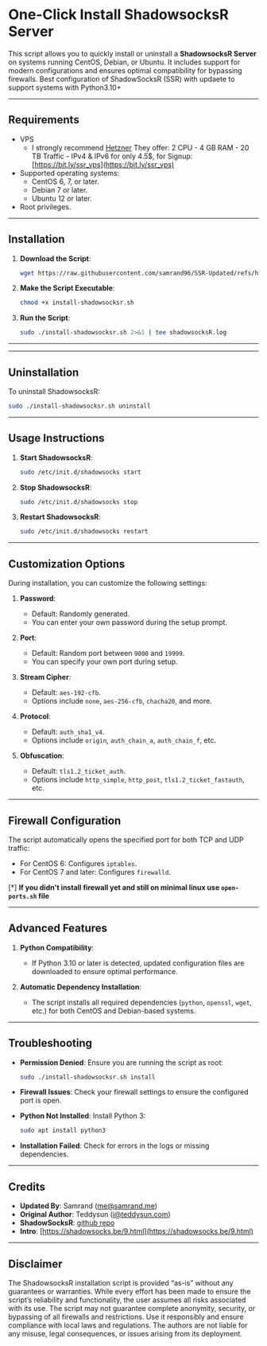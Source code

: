 # **One-Click Install ShadowsocksR Server**

This script allows you to quickly install or uninstall a **ShadowsocksR Server** on systems running CentOS, Debian, or Ubuntu. It includes support for modern configurations and ensures optimal compatibility for bypassing firewalls. Best configuration of ShadowSocksR (SSR) with updaete to support systems with Python3.10+

---

## **Requirements**
- VPS
  - I strongly recommend [Hetzner](https://bit.ly/ssr_vps) They offer: 2 CPU - 4 GB RAM - 20 TB Traffic - IPv4 & IPv6 for only 4.5$, for Signup: [https://bit.ly/ssr_vps](https://bit.ly/ssr_vps)
- Supported operating systems:
  - CentOS 6, 7, or later.
  - Debian 7 or later.
  - Ubuntu 12 or later.
- Root privileges.

---

## **Installation**

1. **Download the Script**:
   ```bash
   wget https://raw.githubusercontent.com/samrand96/SSR-Updated/refs/heads/main/install.sh -O install-shadowsocksr.sh
   ```

2. **Make the Script Executable**:
   ```bash
   chmod +x install-shadowsocksr.sh
   ```

3. **Run the Script**:
   ```bash
   sudo ./install-shadowsocksr.sh 2>&1 | tee shadowsocksR.log
   ```
---


---

## **Uninstallation**
To uninstall ShadowsocksR:
```bash
sudo ./install-shadowsocksr.sh uninstall
```

---

## **Usage Instructions**
1. **Start ShadowsocksR**:
   ```bash
   sudo /etc/init.d/shadowsocks start
   ```

2. **Stop ShadowsocksR**:
   ```bash
   sudo /etc/init.d/shadowsocks stop
   ```

3. **Restart ShadowsocksR**:
   ```bash
   sudo /etc/init.d/shadowsocks restart
   ```

---

## **Customization Options**
During installation, you can customize the following settings:

1. **Password**:
   - Default: Randomly generated.
   - You can enter your own password during the setup prompt.

2. **Port**:
   - Default: Random port between `9000` and `19999`.
   - You can specify your own port during setup.

3. **Stream Cipher**:
   - Default: `aes-192-cfb`.
   - Options include `none`, `aes-256-cfb`, `chacha20`, and more.

4. **Protocol**:
   - Default: `auth_sha1_v4`.
   - Options include `origin`, `auth_chain_a`, `auth_chain_f`, etc.

5. **Obfuscation**:
   - Default: `tls1.2_ticket_auth`.
   - Options include `http_simple`, `http_post`, `tls1.2_ticket_fastauth`, etc.

---

## **Firewall Configuration**
The script automatically opens the specified port for both TCP and UDP traffic:
- For CentOS 6: Configures `iptables`.
- For CentOS 7 and later: Configures `firewalld`.

[*] **If you didn't install firewall yet and still on minimal linux use `open-ports.sh` file**

---

## **Advanced Features**
1. **Python Compatibility**:
   - If Python 3.10 or later is detected, updated configuration files are downloaded to ensure optimal performance.

2. **Automatic Dependency Installation**:
   - The script installs all required dependencies (`python`, `openssl`, `wget`, etc.) for both CentOS and Debian-based systems.

---

## **Troubleshooting**
- **Permission Denied**:
  Ensure you are running the script as root:
  ```bash
  sudo ./install-shadowsocksr.sh install
  ```

- **Firewall Issues**:
  Check your firewall settings to ensure the configured port is open.

- **Python Not Installed**:
  Install Python 3:
  ```bash
  sudo apt install python3
  ```

- **Installation Failed**:
  Check for errors in the logs or missing dependencies.

---

## **Credits**
- **Updated By**: Samrand ([me@samrand.me](mailto:me@samrand.me))
- **Original Author**: Teddysun ([i@teddysun.com](mailto:i@teddysun.com))
- **ShadowSocksR**: [github repo](https://github.com/shadowsocksrr/shadowsocksr)
- **Intro**: [https://shadowsocks.be/9.html](https://shadowsocks.be/9.html)

--- 

## Disclaimer

The ShadowsocksR installation script is provided “as-is” without any guarantees or warranties. While every effort has been made to ensure the script’s reliability and functionality, the user assumes all risks associated with its use. The script may not guarantee complete anonymity, security, or bypassing of all firewalls and restrictions. Use it responsibly and ensure compliance with local laws and regulations. The authors are not liable for any misuse, legal consequences, or issues arising from its deployment.
